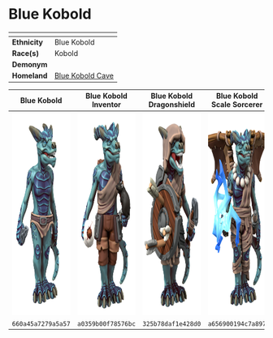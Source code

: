 # Blue Kobold

| []() | |
| --- | --- |
| **Ethnicity** | Blue Kobold |
| **Race(s)** | Kobold |
| **Demonym** | |
| **Homeland** | [Blue Kobold Cave](../places/caves/blue-kobold-cave.md) |

| Blue Kobold | Blue Kobold Inventor | Blue Kobold Dragonshield | Blue Kobold Scale Sorcerer |
|:---:|:---:|:---:|:---:|
| <img src="https://raw.githubusercontent.com/jesskelsall/astarus-images/main/people/portraits/660a45a7279a5a57.png" height="400" /> | <img src="https://raw.githubusercontent.com/jesskelsall/astarus-images/main/people/portraits/a0359b00f78576bc.png" height="400" /> | <img src="https://raw.githubusercontent.com/jesskelsall/astarus-images/main/people/portraits/325b78daf1e428d0.png" height="400" /> | <img src="https://raw.githubusercontent.com/jesskelsall/astarus-images/main/people/portraits/a656900194c7a897.png" height="400" /> |
| `660a45a7279a5a57` | `a0359b00f78576bc` | `325b78daf1e428d0` | `a656900194c7a897` |
